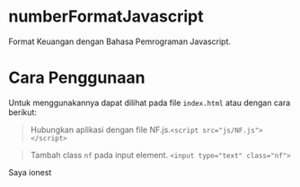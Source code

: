 # numberFormatJavascript
Format Keuangan dengan Bahasa Pemrograman Javascript.

# Cara Penggunaan 
Untuk menggunakannya dapat dilihat pada file ```index.html``` atau dengan cara berikut:

>Hubungkan aplikasi dengan file NF.js.```<script src="js/NF.js"></script>```

>Tambah class ```nf``` pada input element. ```<input type="text" class="nf">```

  
Saya ionest
